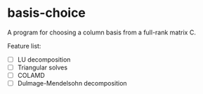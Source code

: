 # basis-choice

A program for choosing a column basis from a full-rank matrix C.

Feature list:
- [ ] LU decomposition
- [ ] Triangular solves
- [ ] COLAMD
- [ ] Dulmage-Mendelsohn decomposition
